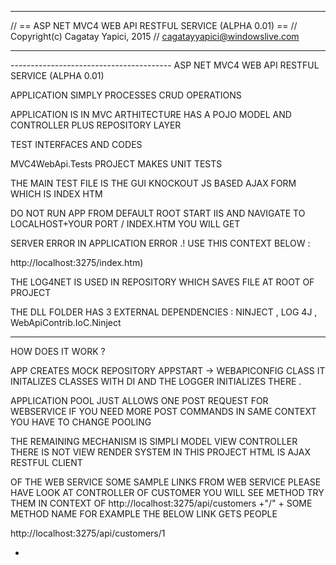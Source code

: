 
------------------------------------------------------------------------------------------------------------------- 

// == ASP NET MVC4 WEB API RESTFUL SERVICE (ALPHA 0.01) == // Copyright(c) Cagatay Yapici, 2015 // cagatayyapici@windowslive.com

------------------------------------------------------------------------------------------------------------------- 

----------------------------------------  ASP NET MVC4 WEB API RESTFUL SERVICE (ALPHA 0.01)  

APPLICATION SIMPLY PROCESSES CRUD OPERATIONS 

APPLICATION IS IN MVC ARTHITECTURE HAS A POJO MODEL AND CONTROLLER PLUS REPOSITORY LAYER 

TEST INTERFACES AND CODES 

MVC4WebApi.Tests PROJECT MAKES UNIT TESTS 

THE MAIN TEST FILE IS THE GUI  KNOCKOUT JS BASED AJAX FORM WHICH IS INDEX HTM 

DO NOT RUN APP FROM DEFAULT ROOT START IIS AND NAVIGATE TO LOCALHOST+YOUR PORT / INDEX.HTM YOU WILL GET 

SERVER ERROR IN APPLICATION ERROR .! USE THIS CONTEXT BELOW :

 http://localhost:3275/index.htm) 

THE LOG4NET IS USED IN REPOSITORY WHICH SAVES FILE AT ROOT OF PROJECT 

THE DLL FOLDER HAS 3 EXTERNAL DEPENDENCIES : NINJECT , LOG 4J , WebApiContrib.IoC.Ninject 

------------------------------------------------------------------------------------------------------------------- 

HOW DOES IT WORK ? 

APP CREATES MOCK REPOSITORY APPSTART -> WEBAPICONFIG CLASS IT INITALIZES CLASSES WITH DI AND THE  LOGGER INITIALIZES THERE . 

APPLICATION POOL JUST ALLOWS ONE POST REQUEST FOR WEBSERVICE IF YOU NEED MORE POST COMMANDS IN SAME CONTEXT YOU HAVE TO CHANGE  POOLING

THE REMAINING MECHANISM IS SIMPLI MODEL VIEW CONTROLLER THERE IS NOT VIEW RENDER SYSTEM IN THIS PROJECT HTML IS AJAX RESTFUL CLIENT 

OF THE WEB SERVICE 
SOME SAMPLE LINKS FROM WEB SERVICE PLEASE HAVE LOOK AT CONTROLLER OF CUSTOMER YOU WILL SEE METHOD TRY THEM IN CONTEXT OF 
http://localhost:3275/api/customers +"/" + SOME METHOD NAME FOR EXAMPLE THE BELOW LINK GETS PEOPLE 

http://localhost:3275/api/customers/1

- 
